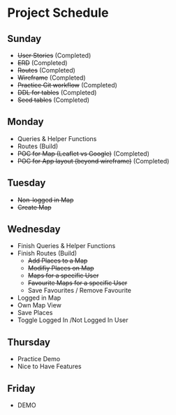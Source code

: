 # Project Schedule

## Sunday
- ~~User Stories~~ (Completed)
- ~~ERD~~ (Completed)
- ~~Routes~~ (Completed)
- ~~Wireframe~~ (Completed)
- ~~Practice Git workflow~~ (Completed)
- ~~DDL for tables~~ (Completed)
- ~~Seed tables~~ (Completed)

## Monday
- Queries & Helper Functions
- Routes (Build)
- ~~POC for Map (Leaflet vs Google)~~ (Completed)
- ~~POC for App layout (beyond wireframe)~~ (Completed)

## Tuesday
- ~~Non-logged in Map~~
- ~~Create Map~~

## Wednesday
- Finish Queries & Helper Functions
- Finish Routes (Build)
  - ~~Add Places to a Map~~
  - ~~Modifiy Places on Map~~
  - ~~Maps for a specific User~~
  - ~~Favourite Maps for a specific User~~
  - Save Favourites / Remove Favourite
- Logged in Map
- Own Map View
- Save Places
- Toggle Logged In /Not Logged In User

## Thursday
- Practice Demo
- Nice to Have Features

## Friday
- DEMO
